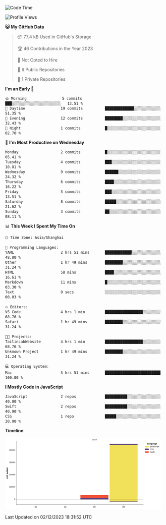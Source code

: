<!--
**PascalDai/PascalDai** is a ✨ _special_ ✨ repository because its `README.md` (this file) appears on your GitHub profile.

Here are some ideas to get you started:

- 🔭 I’m currently working on ...
- 🌱 I’m currently learning ...
- 👯 I’m looking to collaborate on ...
- 🤔 I’m looking for help with ...
- 💬 Ask me about ...
- 📫 How to reach me: ...
- 😄 Pronouns: ...
- ⚡ Fun fact: ...
-->

<!--START_SECTION:waka-->
![Code Time](http://img.shields.io/badge/Code%20Time-16%20hrs%2048%20mins-blue)

![Profile Views](http://img.shields.io/badge/Profile%20Views-0-blue)

**🐱 My GitHub Data** 

> 📦 77.4 kB Used in GitHub's Storage 
 > 
> 🏆 46 Contributions in the Year 2023
 > 
> 🚫 Not Opted to Hire
 > 
> 📜 6 Public Repositories 
 > 
> 🔑 1 Private Repositories 
 > 
**I'm an Early 🐤** 

```text
🌞 Morning                5 commits           ███░░░░░░░░░░░░░░░░░░░░░░   13.51 % 
🌆 Daytime                19 commits          █████████████░░░░░░░░░░░░   51.35 % 
🌃 Evening                12 commits          ████████░░░░░░░░░░░░░░░░░   32.43 % 
🌙 Night                  1 commits           █░░░░░░░░░░░░░░░░░░░░░░░░   02.70 % 
```
📅 **I'm Most Productive on Wednesday** 

```text
Monday                   2 commits           █░░░░░░░░░░░░░░░░░░░░░░░░   05.41 % 
Tuesday                  4 commits           ███░░░░░░░░░░░░░░░░░░░░░░   10.81 % 
Wednesday                9 commits           ██████░░░░░░░░░░░░░░░░░░░   24.32 % 
Thursday                 6 commits           ████░░░░░░░░░░░░░░░░░░░░░   16.22 % 
Friday                   5 commits           ███░░░░░░░░░░░░░░░░░░░░░░   13.51 % 
Saturday                 8 commits           █████░░░░░░░░░░░░░░░░░░░░   21.62 % 
Sunday                   3 commits           ██░░░░░░░░░░░░░░░░░░░░░░░   08.11 % 
```


📊 **This Week I Spent My Time On** 

```text
🕑︎ Time Zone: Asia/Shanghai

💬 Programming Languages: 
YAML                     2 hrs 51 mins       ████████████░░░░░░░░░░░░░   48.80 % 
Other                    1 hr 49 mins        ████████░░░░░░░░░░░░░░░░░   31.24 % 
HTML                     58 mins             ████░░░░░░░░░░░░░░░░░░░░░   16.61 % 
Markdown                 11 mins             █░░░░░░░░░░░░░░░░░░░░░░░░   03.30 % 
Text                     0 secs              ░░░░░░░░░░░░░░░░░░░░░░░░░   00.03 % 

🔥 Editors: 
VS Code                  4 hrs 1 min         █████████████████░░░░░░░░   68.76 % 
Safari                   1 hr 49 mins        ████████░░░░░░░░░░░░░░░░░   31.24 % 

🐱‍💻 Projects: 
TailinLabWebsite         4 hrs 1 min         █████████████████░░░░░░░░   68.76 % 
Unknown Project          1 hr 49 mins        ████████░░░░░░░░░░░░░░░░░   31.24 % 

💻 Operating System: 
Mac                      5 hrs 51 mins       █████████████████████████   100.00 % 
```

**I Mostly Code in JavaScript** 

```text
JavaScript               2 repos             ██████████░░░░░░░░░░░░░░░   40.00 % 
Swift                    2 repos             ██████████░░░░░░░░░░░░░░░   40.00 % 
CSS                      1 repo              █████░░░░░░░░░░░░░░░░░░░░   20.00 % 
```



**Timeline**

![Lines of Code chart](https://raw.githubusercontent.com/PascalDai/PascalDai/main/assets/bar_graph.png)


 Last Updated on 02/12/2023 18:31:52 UTC
<!--END_SECTION:waka-->
